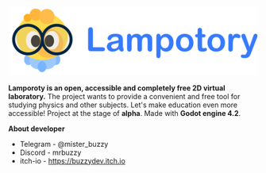<p align="center">
	<img src="assets/logo/github_logo.png" width="500" alt="Lampotory logo">
</p>

**Lamporoty is an open, accessible and completely free 2D virtual laboratory.**
The project wants to provide a convenient and free tool for studying physics and other subjects.
Let's make education even more accessible! Project at the stage of **alpha**. Made with **Godot engine 4.2**.

****About developer****
* Telegram - @mister_buzzy
* Discord - mrbuzzy
* itch-io - https://buzzydev.itch.io
